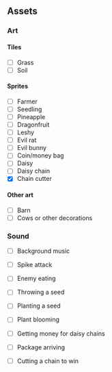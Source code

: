 ## Assets

### Art

#### Tiles

- [ ] Grass
- [ ] Soil

#### Sprites

- [ ] Farmer
- [ ] Seedling
- [ ] Pineapple
- [ ] Dragonfruit
- [ ] Leshy
- [ ] Evil rat
- [ ] Evil bunny
- [ ] Coin/money bag
- [ ] Daisy
- [ ] Daisy chain
- [x] Chain cutter

#### Other art

- [ ] Barn
- [ ] Cows or other decorations

### Sound

- [ ] Background music
- [ ] Spike attack
- [ ] Enemy eating
- [ ] Throwing a seed
- [ ] Planting a seed
- [ ] Plant blooming
- [ ] Getting money for daisy chains
- [ ] Package arriving
- [ ] Cutting a chain to win

